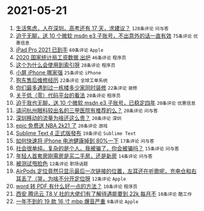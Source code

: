 # 2021-05-21

1. [生活焦虑，人在深圳，高考还有 17 天，求建议？](https://www.v2ex.com/t/778291) `128条评论` `问与答`
1. [迫于无聊，送 10 个微软 msdn e3 子账号，不出意外的话一直有效](https://www.v2ex.com/t/778274) `75条评论` `优惠信息`
1. [iPad Pro 2021 已到手](https://www.v2ex.com/t/778271) `60条评论` `Apple`
1. [2020 国家统计局工资数据 出炉](https://www.v2ex.com/t/778270) `46条评论` `程序员`
1. [这个为什么会使用到索引呀](https://www.v2ex.com/t/778366) `28条评论` `程序员`
1. [小屏 iPhone 哪家强](https://www.v2ex.com/t/778353) `25条评论` `iPhone`
1. [狗东售后维修经历](https://www.v2ex.com/t/778343) `22条评论` `全球工单系统`
1. [你们最多遇到过一栋楼多少家同时装修](https://www.v2ex.com/t/778269) `22条评论` `装修`
1. [关于低（零）代码平台的看法](https://www.v2ex.com/t/778356) `20条评论` `程序员`
1. [迫于我也无聊，送 10 个微软 msdn e3 子账号，已稳定四年](https://www.v2ex.com/t/778305) `20条评论` `优惠信息`
1. [请问杭州眼科较出名的三甲医院有推荐的么？](https://www.v2ex.com/t/778284) `20条评论` `问与答`
1. [深圳移动的流量为啥还这么贵？](https://www.v2ex.com/t/778265) `20条评论` `深圳`
1. [epic 免费送 NBA 2k21 了](https://www.v2ex.com/t/778264) `20条评论` `游戏`
1. [Sublime Text 4 正式版發布](https://www.v2ex.com/t/778336) `19条评论` `Sublime Text`
1. [如何快速将 iPhone 电池健康掉到 80%一下](https://www.v2ex.com/t/778359) `17条评论` `问与答`
1. [社会很单纯，复杂的是个人。我被骗了，你会被骗吗？](https://www.v2ex.com/t/778362) `15条评论` `问与答`
1. [年轻人首套房刚需房是买二手房，还是新房](https://www.v2ex.com/t/778279) `14条评论` `问与答`
1. [被测试甩脸色](https://www.v2ex.com/t/778309) `12条评论` `职场话题`
1. [AirPods 定位竟然只显示最后一次链接的位置，左耳还在听歌呢，充电仓和右耳丢了（哭，为啥不分开定位呀](https://www.v2ex.com/t/778277) `12条评论` `Apple`
1. [word 转 PDF 有什么好一点的方法？](https://www.v2ex.com/t/778375) `10条评论` `程序员`
1. [西安 腾讯云 T8 V 社的大佬们有了解待遇能要到 22k 每月不](https://www.v2ex.com/t/778289) `10条评论` `酷工作`
1. [一年不到的 19 款 16 寸 mbp 爆音严重](https://www.v2ex.com/t/778334) `9条评论` `Apple`
